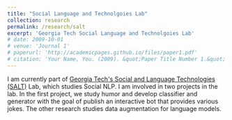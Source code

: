 ```yaml
---
title: "Social Language and Technolgoies Lab"
collection: research
permalink: /research/salt
excerpt: 'Georgia Tech Social Language and Technolgoies Lab'
# date: 2009-10-01
# venue: 'Journal 1'
# paperurl: 'http://academicpages.github.io/files/paper1.pdf'
# citation: 'Your Name, You. (2009). &quot;Paper Title Number 1.&quot; <i>Journal 1</i>. 1(1).'
---
```



I am currently part of [Georgia Tech's Social and Language Technologies (SALT)](https://www.cc.gatech.edu/~dyang888/group.html) Lab, which studies Social NLP. I am involved in two projects in the lab. In the first project, we study humor and develop classifier and generator with the goal of publish an interactive bot that provides various jokes. The other research studies data augmentation for language models.
